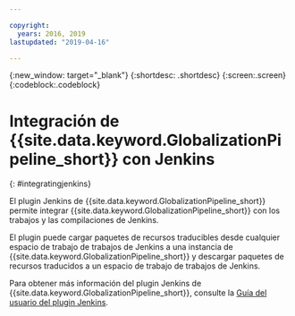 ```yaml
---

copyright:
  years: 2016, 2019
lastupdated: "2019-04-16"

---
```


{:new_window: target="_blank"}
{:shortdesc: .shortdesc}
{:screen:.screen}
{:codeblock:.codeblock}

# Integración de {{site.data.keyword.GlobalizationPipeline_short}} con Jenkins
{: #integratingjenkins}

El plugin Jenkins de {{site.data.keyword.GlobalizationPipeline_short}} permite integrar {{site.data.keyword.GlobalizationPipeline_short}} con los trabajos y las compilaciones de Jenkins.

El plugin puede cargar paquetes de recursos traducibles desde cualquier espacio de trabajo de trabajos de Jenkins a una instancia de {{site.data.keyword.GlobalizationPipeline_short}} y descargar paquetes de recursos traducidos a un espacio de trabajo de trabajos de Jenkins.

Para obtener más información del plugin Jenkins de {{site.data.keyword.GlobalizationPipeline_short}}, consulte la [Guía del usuario del plugin Jenkins](http://jenkinsci.github.io/ibm-g11n-pipeline-plugin).

